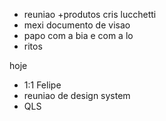 - reuniao +produtos cris lucchetti
- mexi documento de visao
- papo com a bia e com a lo
- ritos


hoje
- 1:1 Felipe
- reuniao de design system
- QLS